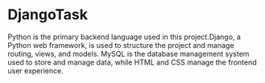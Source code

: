 # DjangoTask
Python is the primary backend language used in this project.Django, a Python web framework, is used to structure the project and manage routing, views, and models. MySQL is the database management system used to store and manage data, while HTML and CSS manage the frontend user experience.

